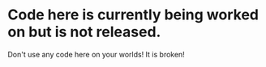 <h1>Code here is currently being worked on but is not released.</h1>
<body>Don't use any code here on your worlds! It is broken!</body>